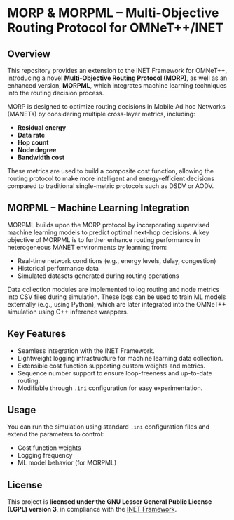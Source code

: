 # MORP & MORPML – Multi-Objective Routing Protocol for OMNeT++/INET

## Overview

This repository provides an extension to the INET Framework for OMNeT++, introducing a novel **Multi-Objective Routing Protocol (MORP)**, as well as an enhanced version, **MORPML**, which integrates machine learning techniques into the routing decision process.

MORP is designed to optimize routing decisions in Mobile Ad hoc Networks (MANETs) by considering multiple cross-layer metrics, including:
- **Residual energy**
- **Data rate**
- **Hop count**
- **Node degree**
- **Bandwidth cost**

These metrics are used to build a composite cost function, allowing the routing protocol to make more intelligent and energy-efficient decisions compared to traditional single-metric protocols such as DSDV or AODV.

## MORPML – Machine Learning Integration

MORPML builds upon the MORP protocol by incorporating supervised machine learning models to predict optimal next-hop decisions. A key objective of MORPML is to further enhance routing performance in heterogeneous MANET environments by learning from:
- Real-time network conditions (e.g., energy levels, delay, congestion)
- Historical performance data
- Simulated datasets generated during routing operations

Data collection modules are implemented to log routing and node metrics into CSV files during simulation. These logs can be used to train ML models externally (e.g., using Python), which are later integrated into the OMNeT++ simulation using C++ inference wrappers.

## Key Features

- Seamless integration with the INET Framework.
- Lightweight logging infrastructure for machine learning data collection.
- Extensible cost function supporting custom weights and metrics.
- Sequence number support to ensure loop-freeness and up-to-date routing.
- Modifiable through `.ini` configuration for easy experimentation.

## Usage

You can run the simulation using standard `.ini` configuration files and extend the parameters to control:
- Cost function weights
- Logging frequency
- ML model behavior (for MORPML)

## License

This project is **licensed under the GNU Lesser General Public License (LGPL) version 3**, in compliance with the [INET Framework](https://github.com/inet-framework/inet).

